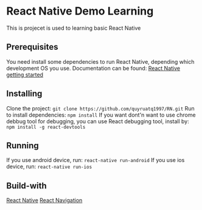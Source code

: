 # React Native Demo Learning
  This is projecet is used to learning basic React Native
  ## Prerequisites
  You need install some dependencies to run React Native, depending which development OS you use.
  Documentation can be found: [React Native getting started](https://facebook.github.io/react-native/docs/getting-started)
  ## Installing
  Clone the project:
  ``git clone https://github.com/quyruatq1997/RN.git``
  Run to install dependencies:
  ``npm install``
  If you want dont'n want to use chrome debbug tool for debugging, you can use React debugging tool, install by:
  ``npm install -g react-devtools``
  ## Running
  If you use android device, run:
  ``react-native run-android``
  If you use ios device, run:
  ``react-native run-ios``
  ## Build-with
  [React Native](https://facebook.github.io/react-native/)
  [React Navigation](https://reactnavigation.org/)
    
  
